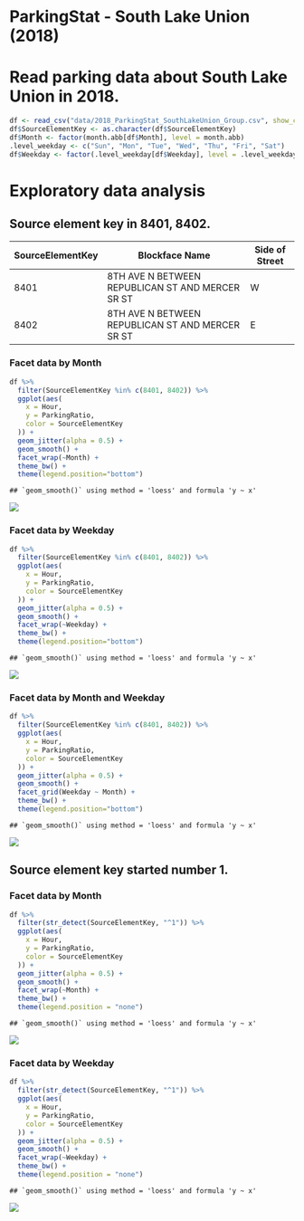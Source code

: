 ParkingStat - South Lake Union (2018)
================

# Read parking data about South Lake Union in 2018.

``` r
df <- read_csv("data/2018_ParkingStat_SouthLakeUnion_Group.csv", show_col_types = F)
df$SourceElementKey <- as.character(df$SourceElementKey)
df$Month <- factor(month.abb[df$Month], level = month.abb)
.level_weekday <- c("Sun", "Mon", "Tue", "Wed", "Thu", "Fri", "Sat")
df$Weekday <- factor(.level_weekday[df$Weekday], level = .level_weekday)
```

# Exploratory data analysis

## Source element key in 8401, 8402.

| SourceElementKey | Blockface Name                                   | Side of Street |
|------------------|--------------------------------------------------|----------------|
| 8401             | 8TH AVE N BETWEEN REPUBLICAN ST AND MERCER SR ST | W              |
| 8402             | 8TH AVE N BETWEEN REPUBLICAN ST AND MERCER SR ST | E              |

### Facet data by Month

``` r
df %>%
  filter(SourceElementKey %in% c(8401, 8402)) %>%
  ggplot(aes(
    x = Hour,
    y = ParkingRatio,
    color = SourceElementKey
  )) +
  geom_jitter(alpha = 0.5) +
  geom_smooth() +
  facet_wrap(~Month) +
  theme_bw() +
  theme(legend.position="bottom")
```

    ## `geom_smooth()` using method = 'loess' and formula 'y ~ x'

![](ParkingStatSouthLakeUnion2018_files/figure-gfm/facet-by-month-8401-8402-1.png)<!-- -->

### Facet data by Weekday

``` r
df %>%
  filter(SourceElementKey %in% c(8401, 8402)) %>%
  ggplot(aes(
    x = Hour,
    y = ParkingRatio,
    color = SourceElementKey
  )) +
  geom_jitter(alpha = 0.5) +
  geom_smooth() +
  facet_wrap(~Weekday) +
  theme_bw() +
  theme(legend.position="bottom")
```

    ## `geom_smooth()` using method = 'loess' and formula 'y ~ x'

![](ParkingStatSouthLakeUnion2018_files/figure-gfm/facet-by-weekday-8401-8402-1.png)<!-- -->

### Facet data by Month and Weekday

``` r
df %>%
  filter(SourceElementKey %in% c(8401, 8402)) %>%
  ggplot(aes(
    x = Hour,
    y = ParkingRatio,
    color = SourceElementKey
  )) +
  geom_jitter(alpha = 0.5) +
  geom_smooth() +
  facet_grid(Weekday ~ Month) +
  theme_bw() +
  theme(legend.position="bottom")
```

    ## `geom_smooth()` using method = 'loess' and formula 'y ~ x'

![](ParkingStatSouthLakeUnion2018_files/figure-gfm/facet-by-month-and-weekday-8401-8402-1.png)<!-- -->

## Source element key started number 1.

### Facet data by Month

``` r
df %>%
  filter(str_detect(SourceElementKey, "^1")) %>%
  ggplot(aes(
    x = Hour,
    y = ParkingRatio,
    color = SourceElementKey
  )) +
  geom_jitter(alpha = 0.5) +
  geom_smooth() +
  facet_wrap(~Month) +
  theme_bw() +
  theme(legend.position = "none")
```

    ## `geom_smooth()` using method = 'loess' and formula 'y ~ x'

![](ParkingStatSouthLakeUnion2018_files/figure-gfm/facet-by-month-started-1-1.png)<!-- -->

### Facet data by Weekday

``` r
df %>%
  filter(str_detect(SourceElementKey, "^1")) %>%
  ggplot(aes(
    x = Hour,
    y = ParkingRatio,
    color = SourceElementKey
  )) +
  geom_jitter(alpha = 0.5) +
  geom_smooth() +
  facet_wrap(~Weekday) +
  theme_bw() +
  theme(legend.position = "none")
```

    ## `geom_smooth()` using method = 'loess' and formula 'y ~ x'

![](ParkingStatSouthLakeUnion2018_files/figure-gfm/facet-by-weekday-started-1-1.png)<!-- -->
